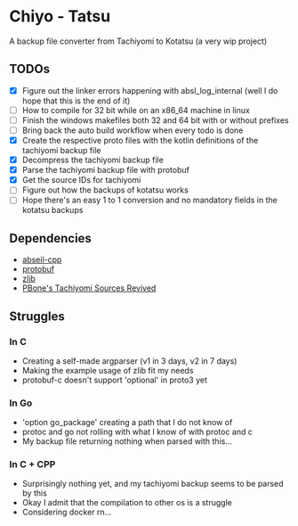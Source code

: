 # Chiyo - Tatsu

A backup file converter from Tachiyomi to Kotatsu (a very wip project)

## TODOs

-   [x] Figure out the linker errors happening with absl_log_internal
        (well I do hope that this is the end of it)
-   [ ] How to compile for 32 bit while on an x86_64 machine in linux
-   [ ] Finish the windows makefiles both 32 and 64 bit with or without prefixes
-   [ ] Bring back the auto build workflow when every todo is done
-   [x] Create the respective proto files with the kotlin definitions of the
        tachiyomi backup file
-   [x] Decompress the tachiyomi backup file
-   [x] Parse the tachiyomi backup file with protobuf
-   [x] Get the source IDs for tachiyomi
-   [ ] Figure out how the backups of kotatsu works
-   [ ] Hope there's an easy 1 to 1 conversion and no mandatory fields in the
        kotatsu backups

## Dependencies

-   [abseil-cpp](https://github.com/abseil/abseil-cpp.git)
-   [protobuf](https://github.com/protocolbuffers/protobuf)
-   [zlib](https://github.com/madler/zlib)
-   [PBone's Tachiyomi Sources Revived](https://raw.githubusercontent.com/ThePBone/tachiyomi-extensions-revived/repo/index.min.json)

## Struggles

### In C

-   Creating a self-made argparser (v1 in 3 days, v2 in 7 days)
-   Making the example usage of zlib fit my needs
-   protobuf-c doesn't support 'optional' in proto3 yet

### In Go

-   'option go_package' creating a path that I do not know of
-   protoc and go not rolling with what I know of with protoc and c
-   My backup file returning nothing when parsed with this...

### In C + CPP

-   Surprisingly nothing yet, and my tachiyomi backup seems to be parsed by this
-   Okay I admit that the compilation to other os is a struggle
-   Considering docker rn...
